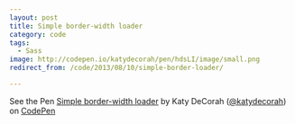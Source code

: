 ```yaml
---
layout: post
title: Simple border-width loader
category: code
tags:
  - Sass
image: http://codepen.io/katydecorah/pen/hdsLI/image/small.png
redirect_from: /code/2013/08/10/simple-border-loader/

---
```



<p data-height="268" data-theme-id="97" data-slug-hash="hdsLI" data-user="katydecorah" data-default-tab="result" class='codepen'>See the Pen <a href='http://codepen.io/katydecorah/pen/hdsLI'>Simple border-width loader</a> by Katy DeCorah (<a href='http://codepen.io/katydecorah'>@katydecorah</a>) on <a href='http://codepen.io'>CodePen</a></p>
